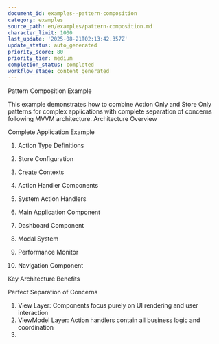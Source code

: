 ```yaml
---
document_id: examples--pattern-composition
category: examples
source_path: en/examples/pattern-composition.md
character_limit: 1000
last_update: '2025-08-21T02:13:42.357Z'
update_status: auto_generated
priority_score: 80
priority_tier: medium
completion_status: completed
workflow_stage: content_generated
---
```

Pattern Composition Example

This example demonstrates how to combine Action Only and Store Only patterns for complex applications with complete separation of concerns following MVVM architecture. Architecture Overview

Complete Application Example

1. Action Type Definitions

2. Store Configuration

3. Create Contexts

4. Action Handler Components

5. System Action Handlers

6. Main Application Component

7. Dashboard Component

8. Modal System

9. Performance Monitor

10. Navigation Component

Key Architecture Benefits

Perfect Separation of Concerns

1. View Layer: Components focus purely on UI rendering and user interaction
2. ViewModel Layer: Action handlers contain all business logic and coordination
3.
